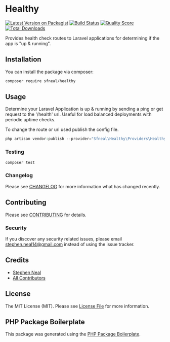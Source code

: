 # Healthy

[![Latest Version on Packagist](https://img.shields.io/packagist/v/sfneal/healthy.svg?style=flat-square)](https://packagist.org/packages/sfneal/healthy)
[![Build Status](https://img.shields.io/travis/sfneal/healthy/master.svg?style=flat-square)](https://travis-ci.org/sfneal/healthy)
[![Quality Score](https://img.shields.io/scrutinizer/g/sfneal/healthy.svg?style=flat-square)](https://scrutinizer-ci.com/g/sfneal/healthy)
[![Total Downloads](https://img.shields.io/packagist/dt/sfneal/healthy.svg?style=flat-square)](https://packagist.org/packages/sfneal/healthy)

Provides health check routes to Laravel applications for determining if the app is "up & running".

## Installation

You can install the package via composer:

```bash
composer require sfneal/healthy
```

## Usage

Determine your Laravel Application is up & running by sending a ping or get request to the '/health' uri.  Useful for load balanced deployments with periodic uptime checks.

To change the route or uri used publish the config file. 
``` php
php artisan vendor:publish --provider="Sfneal\Healthy\Providers\HealthyServiceProvider"
```

### Testing

``` bash
composer test
```

### Changelog

Please see [CHANGELOG](CHANGELOG.md) for more information what has changed recently.

## Contributing

Please see [CONTRIBUTING](CONTRIBUTING.md) for details.

### Security

If you discover any security related issues, please email stephen.neal14@gmail.com instead of using the issue tracker.

## Credits

- [Stephen Neal](https://github.com/sfneal)
- [All Contributors](../../contributors)

## License

The MIT License (MIT). Please see [License File](LICENSE.md) for more information.

## PHP Package Boilerplate

This package was generated using the [PHP Package Boilerplate](https://laravelpackageboilerplate.com).
